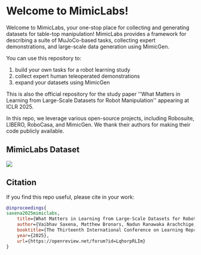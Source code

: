 # Welcome to MimicLabs!

Welcome to MimicLabs, your one-stop place for collecting and generating datasets for table-top manipulation! MimicLabs provides a framework for describing a suite of MuJoCo-based tasks, collecting expert demonstrations, and large-scale data generation using MimicGen.

You can use this repository to:
1. build your own tasks for a robot learning study
2. collect expert human teleoperated demonstrations
3. expand your datasets using MimicGen

This is also the official repository for the study paper ''What Matters in Learning from Large-Scale Datasets for Robot Manipulation'' appearing at ICLR 2025.

In this repo, we leverage various open-source projects, including Robosuite, LIBERO, RoboCasa, and MimicGen. We thank their authors for making their code publicly available.


## MimicLabs Dataset

<img src="../images/mimiclabs-dataset.jpg">

## Citation

If you find this repo useful, please cite in your work:
```bibtex
@inproceedings{
saxena2025mimiclabs,
    title={What Matters in Learning from Large-Scale Datasets for Robot Manipulation},
    author={Vaibhav Saxena, Matthew Bronars, Nadun Ranawaka Arachchige, Kuancheng Wang, Woo Chul Shin, Soroush Nasiriany, Ajay Mandlekar, Danfei Xu},
    booktitle={The Thirteenth International Conference on Learning Representations},
    year={2025},
    url={https://openreview.net/forum?id=LqhorpRLIm}
}
```
